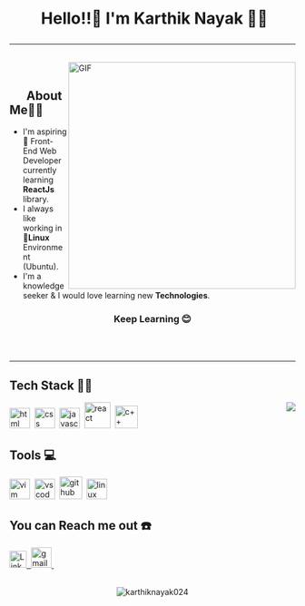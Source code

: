 # <p align="center">️ **Hello!!👋️ I'm Karthik Nayak** 🎯️🚀️</p>

---

</br>

<img align="right" alt="GIF" width="400" src="https://media.giphy.com/media/L8K62iTDkzGX6/giphy.gif"/>

</br>

## &nbsp; &nbsp; &nbsp; **About Me**👨‍🎓️

- I'm aspiring 🔭️ Front-End Web Developer currently learning **ReactJs** library.
- I always like working in 🐧️**Linux** Environment (Ubuntu).
- I'm a knowledge seeker & I would love learning new **Technologies**.

### <p align="center">**Keep Learning** 😊️ </p>

<!-- - 🌱 I’m currently learning ReactJs -->
<!-- - 👯 I’m looking to collaborate on ... -->
<!-- - 🤔 I’m looking for help with ... -->
<!-- - 💬 Ask me about ... -->
  <!-- - 😄 Pronouns: ... -->
  <!-- - ⚡ Fun fact: ... -->

 </br>
 </br>

---

## **Tech Stack** 👨‍💻️

 <img  align="right" src="https://github-readme-stats.vercel.app/api?username=KarthikNayak024&show_icons=true&text_color=fff&icon_color=00C853&title_color=FF6F00&bg_color=000">

<img width="36px" alt="html" src="https://github.com/KarthikNayak024/KarthikNayak024/blob/master/assets/html5.svg">&nbsp;
<img width="36px" alt="css" src="https://github.com/KarthikNayak024/KarthikNayak024/blob/master/assets/css3.svg">&nbsp;
<img width="36px" alt="javascript" src="https://github.com/KarthikNayak024/KarthikNayak024/blob/master/assets/javascript.svg">&nbsp;
<img width="46px" alt="react" src="https://github.com/KarthikNayak024/KarthikNayak024/blob/master/assets/react.svg">&nbsp;
<img width="40px" alt="c++" src="https://github.com/KarthikNayak024/KarthikNayak024/blob/master/assets/c-plus.svg">&nbsp;

## **Tools** 💻️

<img width="36px" alt="vim" src="https://github.com/KarthikNayak024/KarthikNayak024/blob/master/assets/vim.svg">&nbsp;
<img width="36px" alt="vscode" src="https://github.com/KarthikNayak024/KarthikNayak024/blob/master/assets/visual-studio-code.svg">&nbsp;
<img width="40px" alt="github" src="https://github.com/KarthikNayak024/KarthikNayak024/blob/master/assets/github.svg">&nbsp;
<img width="36px" alt="linux" src="https://github.com/KarthikNayak024/KarthikNayak024/blob/master/assets/linux.svg">&nbsp;

## **You can Reach me out** ☎️

<a href="https://www.linkedin.com/in/karthik-nayak24">
        <img width="30px" alt="LinkedIn" src="https://github.com/KarthikNayak024/KarthikNayak024/blob/master/assets/linkedin.svg">&nbsp;
</a>

<a href="mailto:karunayak63@gmail.com?subject=Hello%20Karthik">
        <img width="36px" alt="gmail" src="https://github.com/KarthikNayak024/KarthikNayak024/blob/master/assets/gmail.svg">&nbsp;
</a>

</br>
</br>

<!-- [![Total Visitors](http://hits.dwyl.com/KarthikNayak024/KarthikNayak024.svg)](http://hits.dwyl.com/KarthikNayak024/KarthikNayak024) -->
<p align="center"> <img src="https://komarev.com/ghpvc/?username=karthiknayak024" alt="karthiknayak024" /> </p>
